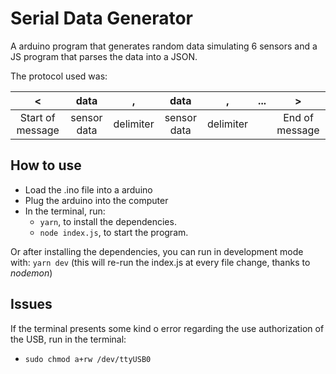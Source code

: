 # Serial Data Generator
A arduino program that generates random data simulating 6 sensors and a JS program that parses the data into a JSON.

The protocol used was:

|         <        |     data    |     ,     |     data    |     ,     | ... |        >       |
|:----------------:|:-----------:|:---------:|:-----------:|:---------:|:---:|:--------------:|
| Start of message | sensor data | delimiter | sensor data | delimiter |     | End of message |

## How to use
- Load the .ino file into a arduino
- Plug the arduino into the computer
- In the terminal, run:
  - `yarn`, to install the dependencies.
  - `node index.js`, to start the program.
  
Or after installing the dependencies, you can run in development mode with: `yarn dev` (this will re-run the index.js at every file change, thanks to *nodemon*)

## Issues
If the terminal presents some kind o error regarding the use authorization of the USB, run in the terminal:
- `sudo chmod a+rw /dev/ttyUSB0`
